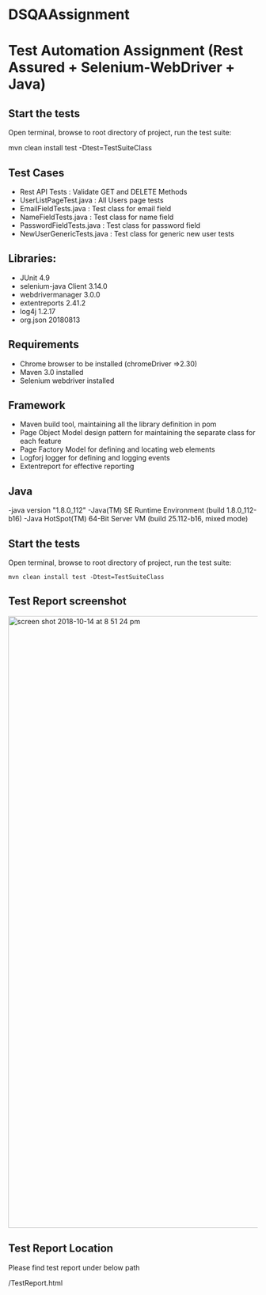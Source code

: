 # DSQAAssignment

# Test Automation Assignment (Rest Assured + Selenium-WebDriver + Java)

## Start the tests
Open terminal, browse to root directory of project, run the test suite:

mvn clean install test -Dtest=TestSuiteClass

## Test Cases
  - Rest API Tests : Validate GET and DELETE Methods
  - UserListPageTest.java : All Users page tests 
  - EmailFieldTests.java : Test class for email field
  - NameFieldTests.java : Test class for name field
  - PasswordFieldTests.java : Test class for password field
  - NewUserGenericTests.java : Test class for generic new user tests
                                    

## Libraries:

- JUnit 4.9
- selenium-java Client 3.14.0
- webdrivermanager 3.0.0
- extentreports 2.41.2
- log4j 1.2.17
- org.json 20180813



## Requirements

- Chrome browser to be installed (chromeDriver =>2.30)
- Maven 3.0 installed
- Selenium webdriver installed

## Framework
 - Maven build tool, maintaining all the library definition in pom 
 - Page Object Model design pattern for maintaining the separate class for each feature
 - Page Factory Model for defining and locating web elements
 - Logforj logger for defining and logging events
 - Extentreport for effective reporting


## Java
 -java version "1.8.0_112"
 -Java(TM) SE Runtime Environment (build 1.8.0_112-b16)
 -Java HotSpot(TM) 64-Bit Server VM (build 25.112-b16, mixed mode)
 
## Start the tests

Open terminal, browse to root directory of project, run the test suite:

	mvn clean install test -Dtest=TestSuiteClass



## Test Report screenshot

<img width="1237" alt="screen shot 2018-10-14 at 8 51 24 pm" src="https://user-images.githubusercontent.com/14192186/46919748-5dad8e00-d001-11e8-959a-5c68a0b17a93.png">


## Test Report Location

Please find test report under below path 

/TestReport.html


